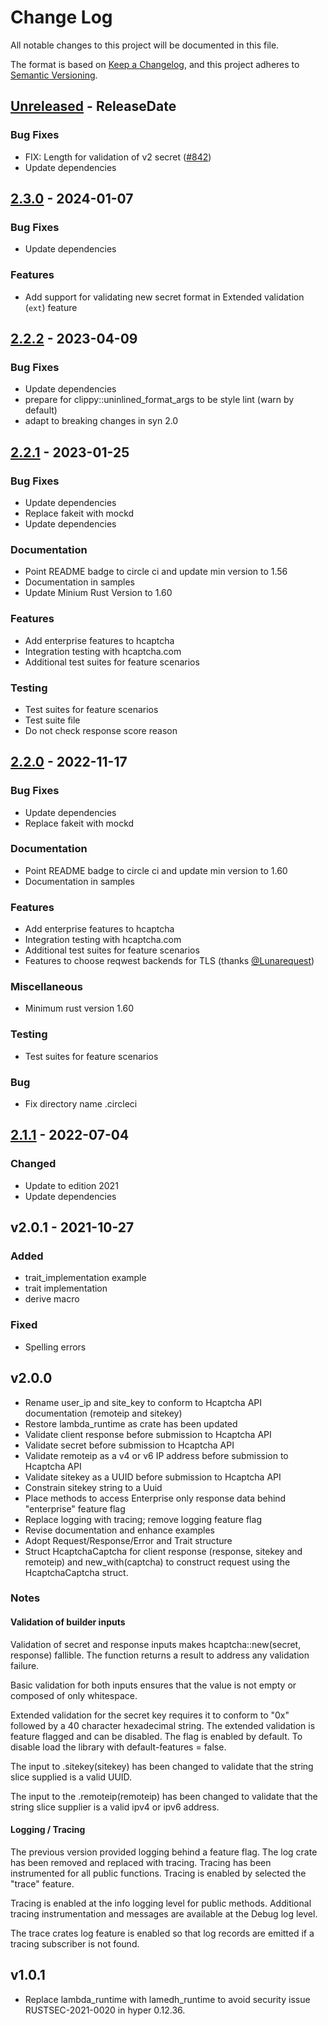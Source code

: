 # Change Log

All notable changes to this project will be documented in this file.

The format is based on [Keep a Changelog](https://keepachangelog.com/en/1.0.0/),
and this project adheres to [Semantic Versioning](https://semver.org/spec/v2.0.0.html).

<!-- next-header -->

## [Unreleased] - ReleaseDate

### Bug Fixes

- FIX: Length for validation of v2 secret ([#842](https://github.com/jerusdp/hcaptcha-rs/issues/842))
- Update dependencies

## [2.3.0] - 2024-01-07

### Bug Fixes

- Update dependencies

### Features

- Add support for validating new secret format in Extended validation (`ext`) feature

## [2.2.2] - 2023-04-09

### Bug Fixes

- Update dependencies
- prepare for clippy::uninlined_format_args to be style lint (warn by default)
- adapt to breaking changes in syn 2.0

## [2.2.1] - 2023-01-25

### Bug Fixes

- Update dependencies
- Replace fakeit with mockd
- Update dependencies

### Documentation

- Point README badge to circle ci and update min version to 1.56
- Documentation in samples
- Update Minium Rust Version to 1.60

### Features

- Add enterprise features to hcaptcha
- Integration testing with hcaptcha.com
- Additional test suites for feature scenarios

### Testing

- Test suites for feature scenarios
- Test suite file
- Do not check response score reason

## [2.2.0] - 2022-11-17

### Bug Fixes

- Update dependencies
- Replace fakeit with mockd

### Documentation

- Point README badge to circle ci and update min version to 1.60
- Documentation in samples

### Features

- Add enterprise features to hcaptcha
- Integration testing with hcaptcha.com
- Additional test suites for feature scenarios
- Features to choose reqwest backends for TLS (thanks [@Lunarequest])

### Miscellaneous

- Minimum rust version 1.60

### Testing

- Test suites for feature scenarios

### Bug

- Fix directory name .circleci

## [2.1.1] - 2022-07-04

### Changed

- Update to edition 2021
- Update dependencies

## v2.0.1 - 2021-10-27

### Added

- trait_implementation example
- trait implementation
- derive macro

### Fixed

- Spelling errors

## v2.0.0

- Rename user_ip and site_key to conform to Hcaptcha API documentation (remoteip and sitekey)
- Restore lambda_runtime as crate has been updated
- Validate client response before submission to Hcaptcha API
- Validate secret before submission to Hcaptcha API
- Validate remoteip as a v4 or v6 IP address before submission to Hcaptcha API
- Validate sitekey as a UUID before submission to Hcaptcha API
- Constrain sitekey string to a Uuid
- Place methods to access Enterprise only response data behind "enterprise" feature flag
- Replace logging with tracing; remove logging feature flag
- Revise documentation and enhance examples
- Adopt Request/Response/Error and Trait structure
- Struct HcaptchaCaptcha for client response (response, sitekey and remoteip) and new_with(captcha) to construct request using the HcaptchaCaptcha struct.

### Notes

#### Validation of builder inputs

Validation of secret and response inputs makes hcaptcha::new(secret, response) fallible. The function returns a result to address any validation failure.

Basic validation for both inputs ensures that the value is not empty or composed of only whitespace.

Extended validation for the secret key requires it to conform to "0x" followed by a 40 character hexadecimal string. The extended validation is feature flagged and can be disabled. The flag is enabled by default. To disable load the library with default-features = false.

The input to .sitekey(sitekey) has been changed to validate that the string slice supplied is a valid UUID.

The input to the .remoteip(remoteip) has been changed to validate that the string slice supplier is a valid ipv4 or ipv6 address.

#### Logging / Tracing

The previous version provided logging behind a feature flag. The log crate has been removed and replaced with tracing. Tracing has been instrumented for all public functions. Tracing is enabled by selected the "trace" feature.

Tracing is enabled at the info logging level for public methods. Additional tracing instrumentation and messages are available at the Debug log level.

The trace crates log feature is enabled so that log records are emitted if a tracing subscriber is not found.

## v1.0.1

- Replace lambda_runtime with lamedh_runtime to avoid security issue RUSTSEC-2021-0020 in hyper 0.12.36.

<!-- next-url -->
[Unreleased]: https://github.com/gortavoher/hcaptcha-rs/compare/hcaptcha-v2.3.0...HEAD
[2.3.0]: https://github.com/gortavoher/hcaptcha-rs/compare/hcaptcha-v2.2.2...hcaptcha-v2.3.0
[2.2.2]: https://github.com/gortavoher/hcaptcha-rs/compare/hcaptcha-v2.2.1...hcaptcha-v2.2.2
[2.2.1]: https://github.com/gortavoher/hcaptcha-rs/compare/hcaptcha-v2.2.0...hcaptcha-v2.2.1
[2.2.0]: https://github.com/gortavoher/hcaptcha-rs/compare/hcaptcha-v2.1.1...hcaptcha-v2.2.0
[2.1.1]: https://github.com/gortavoher/hcaptcha-rs/compare/v2.1.0...hcaptcha-v2.1.1
[@Lunarequest]: https://github.com/Lunarequest/Lunarequest
